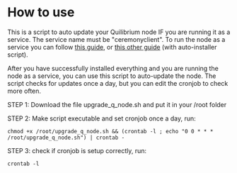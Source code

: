 # How to use
This is a script to auto update your Quilibrium node IF you are running it as a service.
The service name must be "ceremonyclient".
To run the node as a service you can follow [this guide](https://github.com/demipoet/demipoet.github.io), or [this other guide](https://github.com/hedging8563/quilnode/blob/main/README.md) (with auto-installer script).

After you have successfully installed everything and you are running the node as a service, you can use this script to auto-update the node. The script checks for updates once a day, but you can edit the cronjob to check more often.

STEP 1: Download the file  upgrade_q_node.sh and put it in your /root folder

STEP 2: Make script executable and set cronjob once a day, run:

    chmod +x /root/upgrade_q_node.sh && (crontab -l ; echo "0 0 * * * /root/upgrade_q_node.sh") | crontab -

STEP 3: check if cronjob is setup correctly, run:

    crontab -l

